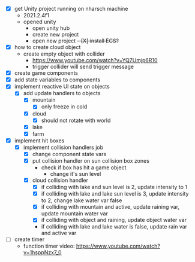 - [X] get Unity project running on nharsch machine
  - 2021.2.4f1
  - opened unity
    - open unity hub
    - create new project
    - open new project
~~- [X] install ECS?~~
- [X] how to create cloud object
  - create empty object with collider
    - https://www.youtube.com/watch?v=YQ7Umjp6R10
    - trigger collider will send trigger message
- [X] create game components
- [X] add state variables to components
- [X] implement reactive UI state on objects
  - [X] add update handlers to objects
    - [X] mountain
      - [X] only freeze in cold
    - [X] cloud
      - [X] should not rotate with world
    - [X] lake
    - [X] farm
- [X] implement hit boxes
  - [X] implement collision handlers job
    - [X] change component state vars
    - [X] put collision handler on sun collision box zones
      - check if box has hit a game object
        - change it's sun level
    - [X] cloud collision handler
      - [X] if colliding with lake and sun level is 2, update intensity to 1
      - [X] if colliding with lake and lake sun level is 3, update intensity to 2, change lake water var false
      - [X] if colliding with mountain and active, update raining var, update mountain water var
      - [X] if colliding with object and raining, update object water var
      - if colliding with lake and lake water is false, update rain var and active var
- [ ] create timer
  - function timer video: https://www.youtube.com/watch?v=1hsppNzx7_0
